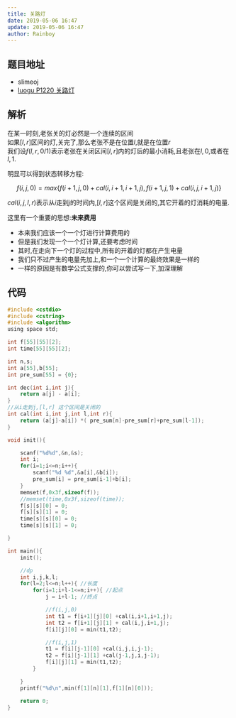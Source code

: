 ```yaml
---
title: 关路灯
date: 2019-05-06 16:47
update: 2019-05-06 16:47
author: Rainboy
---
```


## 题目地址

 - slimeoj
 - [luogu P1220 关路灯](https://www.luogu.org/problemnew/show/P1220)

## 解析

在某一时刻,老张关的灯必然是一个连续的区间  
如果$[l,r]$区间的灯,关完了,那么老张不是在位置$l$,就是在位置$r$  
我们设$f(l,r,0/1)$表示老张在关闭区间$[l,r]$内的灯后的最小消耗,且老张在$l,0$,或者在$l,1$.  

明显可以得到状态转移方程:

$$
f(i,j,0) = max\{ f(i+1,j,0)+cal(i,i+1,i+1,j), f(i+1,j,1)+cal(i,j,i+1,j)\}
$$

$cal(i,j,l,r)$表示从$i$走到$j$的时间内,$[l,r]$这个区间是关闭的,其它开着的灯消耗的电量.

这里有一个重要的思想:**未来费用**

 - 本来我们应该一个一个灯进行计算费用的
 - 但是我们发现一个一个灯计算,还要考虑时间
 - 其时,在走向下一个灯的过程中,所有的开着的灯都在产生电量
 - 我们只不过产生的电量先加上,和一个一个计算的最终效果是一样的
 - 一样的原因是有数学公式支撑的,你可以尝试写一下,加深理解


## 代码

```c
#include <cstdio>
#include <cstring>
#include <algorithm>
using space std;

int f[55][55][2];
int time[55][55][2];

int n,s;
int a[55],b[55];
int pre_sum[55] = {0};

int dec(int i,int j){
    return a[j] - a[i];
}
//从i走到j,[l,r] 这个区间是关闭的
int cal(int i,int j,int l,int r){
    return (a[j]-a[i]) *( pre_sum[n]-pre_sum[r]+pre_sum[l-1]);
}

void init(){

    scanf("%d%d",&n,&s);
    int i;
    for(i=1;i<=n;i++){
        scanf("%d %d",&a[i],&b[i]);
        pre_sum[i] = pre_sum[i-1]+b[i];
    }
    memset(f,0x3f,sizeof(f));
    //memset(time,0x3f,sizeof(time));
    f[s][s][0] = 0;
    f[s][s][1] = 0;
    time[s][s][0] = 0;
    time[s][s][1] = 0;

}

int main(){
    init();

    //dp
    int i,j,k,l;
    for(l=2;l<=n;l++){ //长度
        for(i=1;i+l-1<=n;i++){ //起点
            j = i+l-1; //终点

            //f(i,j,0)
            int t1 = f[i+1][j][0] +cal(i,i+1,i+1,j);
            int t2 = f[i+1][j][1] + cal(i,j,i+1,j);
            f[i][j][0] = min(t1,t2);

            //f(i,j,1)
            t1 = f[i][j-1][0] +cal(i,j,i,j-1);
            t2 = f[i][j-1][1] +cal(j-1,j,i,j-1);
            f[i][j][1] = min(t1,t2);
        }

    }
    printf("%d\n",min(f[1][n][1],f[1][n][0]));

    return 0;
}
```
